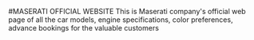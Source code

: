 #MASERATI OFFICIAL WEBSITE
This is Maserati company's official web page of all the car models, engine specifications, color preferences, advance bookings for the valuable customers
